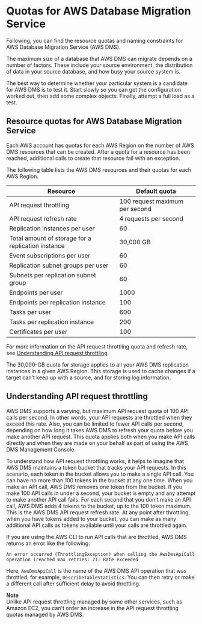 # Quotas for AWS Database Migration Service<a name="CHAP_Limits"></a>

Following, you can find the resource quotas and naming constraints for AWS Database Migration Service \(AWS DMS\)\.

The maximum size of a database that AWS DMS can migrate depends on a number of factors\. These include your source environment, the distribution of data in your source database, and how busy your source system is\. 

The best way to determine whether your particular system is a candidate for AWS DMS is to test it\. Start slowly so you can get the configuration worked out, then add some complex objects\. Finally, attempt a full load as a test\. 

## Resource quotas for AWS Database Migration Service<a name="CHAP_Limits.Limits"></a>

Each AWS account has quotas for each AWS Region on the number of AWS DMS resources that can be created\. After a quota for a resource has been reached, additional calls to create that resource fail with an exception\.

The following table lists the AWS DMS resources and their quotas for each AWS Region\.


| Resource | Default quota | 
| --- | --- | 
| API request throttling | 100 request maximum per second | 
| API request refresh rate | 4 requests per second | 
| Replication instances per user | 60 | 
| Total amount of storage for a replication instance | 30,000 GB | 
| Event subscriptions per user | 60 | 
| Replication subnet groups per user | 60 | 
| Subnets per replication subnet group | 60 | 
| Endpoints per user | 1000 | 
| Endpoints per replication instance | 100 | 
| Tasks per user | 600 | 
| Tasks per replication instance | 200 | 
| Certificates per user | 100 | 

For more information on the API request throttling quota and refresh rate, see [Understanding API request throttling](#CHAP_Limits.Throttling)\.

The 30,000\-GB quota for storage applies to all your AWS DMS replication instances in a given AWS Region\. This storage is used to cache changes if a target can't keep up with a source, and for storing log information\.

## Understanding API request throttling<a name="CHAP_Limits.Throttling"></a>

AWS DMS supports a varying, but maximum API request quota of 100 API calls per second\. In other words, your API requests are throttled when they exceed this rate\. Also, you can be limited to fewer API calls per second, depending on how long it takes AWS DMS to refresh your quota before you make another API request\. This quota applies both when you make API calls directly and when they are made on your behalf as part of using the AWS DMS Management Console\.

To understand how API request throttling works, it helps to imagine that AWS DMS maintains a token bucket that tracks your API requests\. In this scenario, each token in the bucket allows you to make a single API call\. You can have no more than 100 tokens in the bucket at any one time\. When you make an API call, AWS DMS removes one token from the bucket\. If you make 100 API calls in under a second, your bucket is empty and any attempt to make another API call fails\. For each second that you don't make an API call, AWS DMS adds 4 tokens to the bucket, up to the 100 token maximum\. This is the AWS DMS API request refresh rate\. At any point after throttling, when you have tokens added to your bucket, you can make as many additional API calls as tokens available until your calls are throttled again\.

If you are using the AWS CLI to run API calls that are throttled, AWS DMS returns an error like the following:

```
An error occurred (ThrottlingException) when calling the AwsDmsApiCall operation (reached max retries: 2): Rate exceeded
```

Here, `AwsDmsApiCall` is the name of the AWS DMS API operation that was throttled, for example, `DescribeTableStatistics`\. You can then retry or make a different call after sufficient delay to avoid throttling\.

**Note**  
Unlike API request throttling managed by some other services, such as Amazon EC2, you can't order an increase in the API request throttling quotas managed by AWS DMS\.